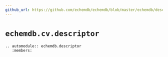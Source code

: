 ```yaml
---
github_url: https://github.com/echemdb/echemdb/blob/master/echemdb/descriptor.py
---
```


# `echemdb.cv.descriptor`
```{eval-rst}
.. automodule:: echemdb.descriptor
   :members:
```
